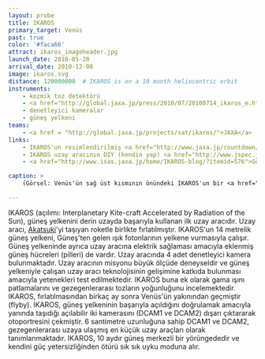 ```yaml
---
layout: probe
title: IKAROS
primary_target: Venüs
past: true
color: '#faca66'
attract: ikaros_imageheader.jpg
launch_date: 2010-05-20
arrival_date: 2010-12-08
image: ikaros.svg
distance: 120000000  # IKAROS is on a 10 month heliocentric orbit
instruments:
    - kozmik toz detektörü
    - <a href="http://global.jaxa.jp/press/2010/07/20100714_ikaros_e.html">gama ışını detektörü</a>
    - denetleyici kameralar
    - güneş yelkeni
teams:
    - <a href = "http://global.jaxa.jp/projects/sat/ikaros/">JAXA</a>
links:
    - IKAROS'un resimlendirilmiş <a href="http://www.jaxa.jp/countdown/f17/special/craft_j.html">sevimli arkaplanları</a>
    - IKAROS uzay aracının DIY (kendin yap) <a href="http://www.jspec.jaxa.jp/ikaros_channel/e/pdf/ikarospapercraft.pdf">kağıt modeli</a>
    - <a href="http://www.isas.jaxa.jp/home/IKAROS-blog/?itemid=576">Güneş yelkeninin açılımı</a>nı kutlamak amacıyla IKAROS'a benzemesi için tasarlanmış kutlama amaçlı bir pasta

caption: >
    (Görsel: Venüs'ün sağ üst kısmının önündeki IKAROS'un bir <a href="http://www.jspec.jaxa.jp/e/activity/ikaros.html">otoportresi</a>, JAXA)

---
```

IKAROS (açılımı: Interplanetary Kite-craft Accelerated by Radiation of the Sun), güneş yelkenini derin uzayda başarıyla kullanan ilk uzay aracıdır. Uzay aracı, <a href="/akatsuki">Akatsuki</a>'yi taşıyan roketle birlikte fırlatılmıştır. IKAROS'un 14 metrelik güneş yelkeni, Güneş'ten gelen ışık fotonlarının yelkene vurmasıyla çalışır. Güneş yelkeninde ayrıca uzay aracına elektrik sağlaması amacıyla eklenmiş güneş hücreleri (pilleri) de vardır. Uzay aracında 4 adet denetleyici kamera bulunmaktadır. Uzay aracının misyonu büyük ölçüde deneyseldir ve güneş yelkeniyle çalışan uzay aracı teknolojisinin gelişimine katkıda bulunması amacıyla yetenekleri test edilmektedir. IKAROS buna ek olarak gama ışını patlamalarını ve gezegenlerarası tozların yoğunluğunu incelemektedir. IKAROS, fırlatılmasından birkaç ay sonra Venüs'ün yakınından geçmiştir (flyby). IKAROS, güneş yelkeninin başarıyla açıldığını doğrulamak amacıyla yanında taşıdığı açılabilir iki kamerasını (DCAM1 ve DCAM2) dışarı çıktararak otoportresini çekmiştir. 6 santimetre uzunluğuna sahip DCAM1 ve DCAM2, gezegenlerarası uzaya ulaşmış en küçük uzay araçları olarak tanımlanmaktadır. IKAROS, 10 aydır güneş merkezli bir yörüngededir ve kendini güç yetersizliğinden ötürü sık sık uyku moduna alır.
